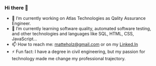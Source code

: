 ### Hi there 👋

- 🔭 I’m currently working on Atlas Technologies as Qality Assurance Engineer.
- 🌱 I’m currently learning software quality, automated software testing, and other technologies and languages like SQL, HTML, CSS, JavaScript...
- 📫 How to reach me: matteholz@gmail.com or on my [Linked.In](https://www.linkedin.com/in/lucasholz/)
- ⚡ Fun fact: I have a degree in civil engineering, but my passion for technology made me change my professional trajectory.
